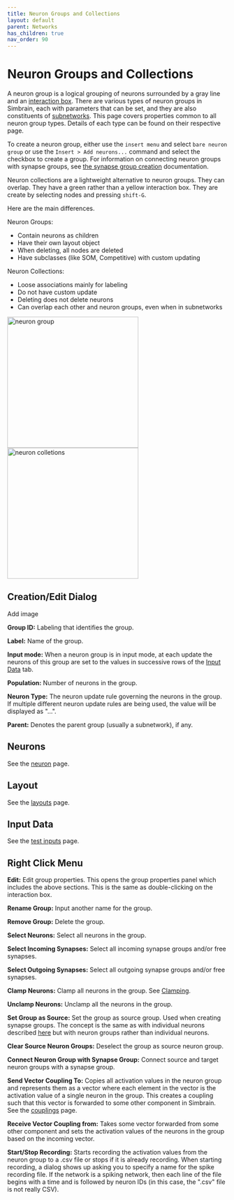 ```yaml
---
title: Neuron Groups and Collections
layout: default
parent: Networks
has_children: true
nav_order: 90
---
```


# Neuron Groups and Collections

A neuron group is a logical grouping of neurons surrounded by a gray line and an [interaction box](../groups.html#interactionBox). There are various types of neuron groups in Simbrain, each with parameters that can be set, and they are also constituents of [subnetworks](../subnetwork.html). This page covers properties common to all neuron group types. Details of each type can be found on their respective page.

To create a neuron group, either use the `insert menu` and select `bare neuron group` or use the `Insert > Add neurons...` command and select the checkbox to create a group. For information on connecting neuron groups with synapse groups, see [the synapse group creation](SynapseGroup.html#synapseGroupCreation) documentation.


Neuron collections are a lightweight alternative to neuron groups. They can overlap. They have a green rather than a yellow interaction box. They are create by selecting nodes and pressing `shift-G`.

Here are the main differences.

Neuron Groups:
- Contain neurons as children
- Have their own layout object
- When deleting, all nodes are deleted
- Have subclasses (like SOM, Competitive) with custom updating

Neuron Collections:
- Loose associations mainly for labeling
- Do not have custom update
- Deleting does not delete neurons
- Can overlap each other and neuron groups, even when in subnetworks



<img src="/assets/images/neuronGroup.png" alt="neuron group" style="width:300px;"/>

<img src="/assets/images/neuronCollections.png" alt="neuron colletions" style="width:300px;"/>

## Creation/Edit Dialog

<!-- TODO --> Add image

**Group ID:** Labeling that identifies the group.

**Label:** Name of the group.

**Input mode:** When a neuron group is in input mode, at each update the neurons of this group are set to the values in successive rows of the [Input Data](#inputData) tab.

**Population:** Number of neurons in the group.

**Neuron Type:** The neuron update rule governing the neurons in the group. If multiple different neuron update rules are being used, the value will be displayed as "...".

**Parent:** Denotes the parent group (usually a subnetwork), if any.

## Neurons

See the [neuron](../neuron.html) page.

## Layout

See the [layouts](../layouts.html) page.

## Input Data

See the [test inputs](../training/testInputs.html) page.

## Right Click Menu

**Edit:** Edit group properties. This opens the group properties panel which includes the above sections. This is the same as double-clicking on the interaction box.

**Rename Group:** Input another name for the group.

**Remove Group:** Delete the group.

**Select Neurons:** Select all neurons in the group.

**Select Incoming Synapses:** Select all incoming synapse groups and/or free synapses.

**Select Outgoing Synapses:** Select all outgoing synapse groups and/or free synapses.

**Clamp Neurons:** Clamp all neurons in the group. See [Clamping](../neuron.html#clamping).

**Unclamp Neurons:** Unclamp all the neurons in the group.

**Set Group as Source:** Set the group as source group. Used when creating synapse groups. The concept is the same as with individual neurons described [here](../connections.html#sourceTarget) but with neuron groups rather than individual neurons.

**Clear Source Neuron Groups:** Deselect the group as source neuron group.

**Connect Neuron Group with Synapse Group:** Connect source and target neuron groups with a synapse group.

**Send Vector Coupling To:** Copies all activation values in the neuron group and represents them as a vector where each element in the vector is the activation value of a single neuron in the group. This creates a coupling such that this vector is forwarded to some other component in Simbrain. See the [couplings](../../workspace/Couplings.html) page.

**Receive Vector Coupling from:** Takes some vector forwarded from some other component and sets the activation values of the neurons in the group based on the incoming vector.

**Start/Stop Recording:** Starts recording the activation values from the neuron group to a .csv file or stops if it is already recording. When starting recording, a dialog shows up asking you to specify a name for the spike recording file. If the network is a spiking network, then each line of the file begins with a time and is followed by neuron IDs (in this case, the ".csv" file is not really CSV).



